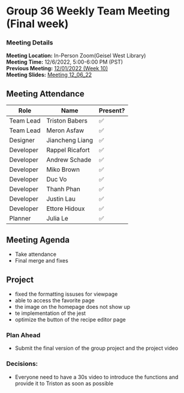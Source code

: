 # Group 36 Weekly Team Meeting (Final week)
### Meeting Details
**Meeting Location:** In-Person Zoom(Geisel West Library)  
**Meeting Time:** 12/6/2022, 5:00-6:00 PM (PST)  
**Previous Meeting:** [12/01/2022 (Week 10)](https://github.com/cse110-sp21-group36/cse110-sp21-group36/blob/main/admin/meetings/12122-Week10.md)  
**Meeting Slides:** [Meeting 12_06_22](https://github.com/cse110-sp21-group36/cse110-sp21-group36/blob/main/admin/meeting%20slides/Group%2036%20Meeting%2012_6_22.pdf)

## Meeting Attendance
| Role | Name | Present? |
| --- | --- | --- |
| Team Lead | Triston Babers |✅|
| Team Lead | Meron Asfaw |✅|
| Designer | Jiancheng Liang |✅|
| Developer | Rappel Ricafort |✅|
| Developer | Andrew Schade |✅|
| Developer | Miko Brown |✅|
| Developer | Duc Vo |✅|
| Developer | Thanh Phan |✅|
| Developer | Justin Lau |✅|
| Developer | Ettore Hidoux |✅|
| Planner | Julia Le |✅|

## Meeting Agenda
- Take attendance
- Final merge and fixes

## Project
- fixed the formatting issuses for viewpage
- able to access the favorite page
- the image on the homepage does not show up
- te implementation of the jest
- optimize the button of the recipe editor page

### Plan Ahead 
- Submit the final version of the group project and the project video

### Decisions:
- Everyone need to have a 30s video to introduce the functions and provide it to Triston as soon as possible

